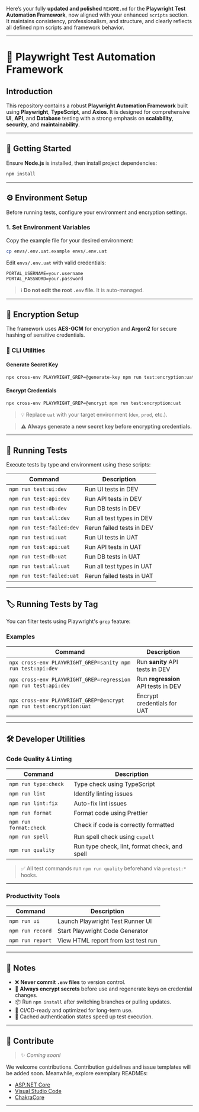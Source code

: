 Here’s your fully **updated and polished** `README.md` for the **Playwright Test Automation Framework**, now aligned with your enhanced `scripts` section. It maintains consistency, professionalism, and structure, and clearly reflects all defined npm scripts and framework behavior.

---

# 🚀 Playwright Test Automation Framework

## Introduction

This repository contains a robust **Playwright Automation Framework** built using **Playwright**, **TypeScript**, and **Axios**. It is designed for comprehensive **UI**, **API**, and **Database** testing with a strong emphasis on **scalability**, **security**, and **maintainability**.

---

## 🧰 Getting Started

Ensure **Node.js** is installed, then install project dependencies:

```bash
npm install
```

---

## ⚙️ Environment Setup

Before running tests, configure your environment and encryption settings.

### 1. Set Environment Variables

Copy the example file for your desired environment:

```bash
cp envs/.env.uat.example envs/.env.uat
```

Edit `envs/.env.uat` with valid credentials:

```env
PORTAL_USERNAME=your.username
PORTAL_PASSWORD=your.password
```

> ℹ️ **Do not edit the root `.env` file.** It is auto-managed.

---

## 🔐 Encryption Setup

The framework uses **AES-GCM** for encryption and **Argon2** for secure hashing of sensitive credentials.

### 🔧 CLI Utilities

#### Generate Secret Key

```bash
npx cross-env PLAYWRIGHT_GREP=@generate-key npm run test:encryption:uat
```

#### Encrypt Credentials

```bash
npx cross-env PLAYWRIGHT_GREP=@encrypt npm run test:encryption:uat
```

> 💡 Replace `uat` with your target environment (`dev`, `prod`, etc.).

> ⚠️ **Always generate a new secret key before encrypting credentials.**

---

## 🧪 Running Tests

Execute tests by type and environment using these scripts:

| Command                   | Description               |
| ------------------------- | ------------------------- |
| `npm run test:ui:dev`     | Run UI tests in DEV       |
| `npm run test:api:dev`    | Run API tests in DEV      |
| `npm run test:db:dev`     | Run DB tests in DEV       |
| `npm run test:all:dev`    | Run all test types in DEV |
| `npm run test:failed:dev` | Rerun failed tests in DEV |
| `npm run test:ui:uat`     | Run UI tests in UAT       |
| `npm run test:api:uat`    | Run API tests in UAT      |
| `npm run test:db:uat`     | Run DB tests in UAT       |
| `npm run test:all:uat`    | Run all test types in UAT |
| `npm run test:failed:uat` | Rerun failed tests in UAT |

---

## 🏷️ Running Tests by Tag

You can filter tests using Playwright's `grep` feature:

### Examples

| Command                                                              | Description                         |
| -------------------------------------------------------------------- | ----------------------------------- |
| `npx cross-env PLAYWRIGHT_GREP=sanity npm run test:api:dev`          | Run **sanity** API tests in DEV     |
| `npx cross-env PLAYWRIGHT_GREP=regression npm run test:api:dev`      | Run **regression** API tests in DEV |
| `npx cross-env PLAYWRIGHT_GREP=@encrypt npm run test:encryption:uat` | Encrypt credentials for UAT         |

---

## 🛠️ Developer Utilities

### Code Quality & Linting

| Command                | Description                                   |
| ---------------------- | --------------------------------------------- |
| `npm run type:check`   | Type check using TypeScript                   |
| `npm run lint`         | Identify linting issues                       |
| `npm run lint:fix`     | Auto-fix lint issues                          |
| `npm run format`       | Format code using Prettier                    |
| `npm run format:check` | Check if code is correctly formatted          |
| `npm run spell`        | Run spell check using `cspell`                |
| `npm run quality`      | Run type check, lint, format check, and spell |

> ✅ All test commands run `npm run quality` beforehand via `pretest:*` hooks.

---

### Productivity Tools

| Command          | Description                         |
| ---------------- | ----------------------------------- |
| `npm run ui`     | Launch Playwright Test Runner UI    |
| `npm run record` | Start Playwright Code Generator     |
| `npm run report` | View HTML report from last test run |

---

## 📝 Notes

* ❌ **Never commit `.env` files** to version control.
* 🔐 **Always encrypt secrets** before use and regenerate keys on credential changes.
* 📦 Run `npm install` after switching branches or pulling updates.
* 🚀 CI/CD-ready and optimized for long-term use.
* 🔁 Cached authentication states speed up test execution.

---

## 🤝 Contribute

> ✨ *Coming soon!*

We welcome contributions. Contribution guidelines and issue templates will be added soon. Meanwhile, explore exemplary READMEs:

* [ASP.NET Core](https://github.com/aspnet/Home)
* [Visual Studio Code](https://github.com/Microsoft/vscode)
* [ChakraCore](https://github.com/Microsoft/ChakraCore)

---